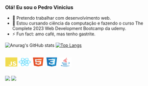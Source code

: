 ### Olá! Eu sou o Pedro Vinicius
- 🔭 Pretendo trabalhar com desenvolvimento web.
- 🌱 Estou cursando ciência da computação e fazendo o curso The Complete 2023 Web Development Bootcamp da udemy.
- ⚡ Fun fact: amo café, mas tenho gastrite.

![Anurag's GitHub stats](https://github-readme-stats.vercel.app/api?username=PedroVieiraG&theme=tokyonight&show_icons=true)
[![Top Langs](https://github-readme-stats.vercel.app/api/top-langs/?username=PedroVieiraG&theme=tokyonight&show_icons=true)](https://github.com/anuraghazra/github-readme-stats)

<div style="display: inline_block"><br>
  <img align="center" alt="Pedro-Js" height="30" width="40" src="https://raw.githubusercontent.com/devicons/devicon/master/icons/javascript/javascript-plain.svg">
  <img align="center" alt="Pedro-React" height="30" width="40" src="https://raw.githubusercontent.com/devicons/devicon/master/icons/react/react-original.svg">
  <img align="center" alt="Pedro-HTML" height="30" width="40" src="https://raw.githubusercontent.com/devicons/devicon/master/icons/html5/html5-original.svg">
  <img align="center" alt="Pedro-CSS" height="30" width="40" src="https://raw.githubusercontent.com/devicons/devicon/master/icons/css3/css3-original.svg">
  <img align="center" alt="Pedro-Java" height="30" width="40" src="https://raw.githubusercontent.com/devicons/devicon/master/icons/java/java-original.svg">
</div>

 ##
 
<div> 
  <a href="https://www.instagram.com/pedro_vinicius.jpg/" target="_blank"><img src="https://img.shields.io/badge/-Instagram-%23E4405F?style=for-the-badge&logo=instagram&logoColor=white" target="_blank"></a>
  <a href = "mailto:pedrovvgl@gmail.com"><img src="https://img.shields.io/badge/-Gmail-%23333?style=for-the-badge&logo=gmail&logoColor=white" target="_blank"></a> 
</div>
